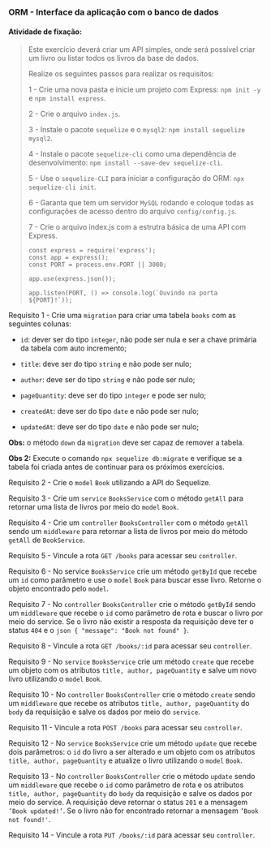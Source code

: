 ### ORM - Interface da aplicação com o banco de dados

####  Atividade de fixação:
> Este exercício deverá criar um API simples, onde será possível criar um livro ou listar todos os livros da base de dados.
>
> Realize os seguintes passos para realizar os requisitos:
>
> 1 - Crie uma nova pasta e inicie um projeto com Express: `npm init -y` e `npm install express`.
>
> 2 - Crie o arquivo `index.js`.
>
> 3 - Instale o pacote `sequelize` e o `mysql2`: `npm install sequelize mysql2`.
>
> 4 - Instale o pacote `sequelize-cli` como uma dependência de desenvolvimento: `npm install --save-dev sequelize-cli`.
>
> 5 - Use o `sequelize-CLI` para iniciar a configuração do ORM: `npx sequelize-cli init`.
>
> 6 - Garanta que tem um servidor `MySQL` rodando e coloque todas as configurações de acesso dentro do arquivo `config/config.js`.
>
> 7 - Crie o arquivo index.js com a estrutra básica de uma API com Express.
> ```
> const express = require('express');
> const app = express();
> const PORT = process.env.PORT || 3000;
>
> app.use(express.json());
>
> app.listen(PORT, () => console.log(`Ouvindo na porta ${PORT}!`));
> ```

Requisito 1 - Crie uma `migration` para criar uma tabela `books` com as seguintes colunas:

* `id`: dever ser do tipo `integer`, não pode ser nula e ser a chave primária da tabela com auto incremento;

* `title`: deve ser do tipo `string` e não pode ser nulo;

* `author`: deve ser do tipo `string` e não pode ser nulo;

* `pageQuantity`: deve ser do tipo `integer` e pode ser nulo;

* `createdAt`: deve ser do tipo `date` e não pode ser nulo;

* `updatedAt`: deve ser do tipo `date` e não pode ser nulo;

**Obs:** o método `down` da `migration` deve ser capaz de remover a tabela.

**Obs 2:** Execute o comando `npx sequelize db:migrate` e verifique se a tabela foi criada antes de continuar para os próximos exercícios.


Requisito 2 - Crie o `model` `Book` utilizando a API do Sequelize.

Requisito 3 - Crie um `service` `BooksService` com o método `getAll` para retornar uma lista de livros por meio do `model` `Book`.

Requisito 4 - Crie um `controller` `BooksController` com o método `getAll` sendo um `middleware` para retornar a lista de livros por meio do método `getAll` de `BookService`.

Requisito 5 - Vincule a rota `GET /books` para acessar seu `controller`.

Requisito 6 - No service `BooksService` crie um método `getById` que recebe um `id` como parâmetro e use o `model` `Book` para buscar esse livro. Retorne o objeto encontrado pelo `model`.

Requisito 7 - No `controller` `BooksController` crie o método `getById` sendo um `middleware` que recebe o `id` como parâmetro de rota e buscar o livro por meio do service. Se o livro não existir a resposta da requisição deve ter o status `404` e o `json { "message": "Book not found" }`.

Requisito 8 - Vincule a rota `GET /books/:id` para acessar seu `controller`.

Requisito 9 - No `service` `BooksService` crie um método `create` que recebe um objeto com os atributos `title, author, pageQuantity` e salve um novo livro utilizando o `model` `Book`.

Requisito 10 - No `controller` `BooksController` crie o método `create` sendo um `middleware` que recebe os atributos `title, author, pageQuantity` do `body` da requisição e salve os dados por meio do `service`.

Requisito 11 - Vincule a rota `POST /books` para acessar seu `controller`.

Requisito 12 - No `service` `BooksService` crie um método `update` que recebe dois parâmetros: o `id` do livro a ser alterado e um objeto com os atributos `title, author, pageQuantity` e atualize o livro utilizando o `model` `Book`.

Requisito 13 - No `controller` `BooksController` crie o método `update` sendo um `middleware` que recebe o `id` como parâmetro de rota e os atributos `title, author, pageQuantity` do `body` da requisição e salve os dados por meio do service. A requisição deve retornar o status `201` e a mensagem `’Book updated!’`. Se o livro não for encontrado retornar a mensagem `’Book not found!'`.

Requisito 14 - Vincule a rota `PUT /books/:id` para acessar seu `controller`.




